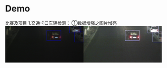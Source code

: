 # Demo
比赛及项目
1.交通卡口车辆检测：
①数据增强之图片增亮
![image](https://github.com/littleFF7/Demo/blob/master/data/%E6%95%B0%E6%8D%AE%E5%A2%9E%E5%BC%BA%E4%B9%8B%E5%9B%BE%E7%89%87%E5%A2%9E%E4%BA%AE.jpg)
